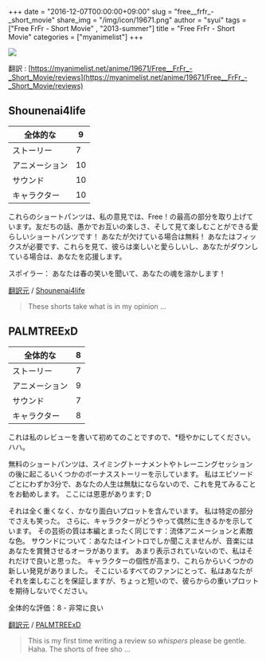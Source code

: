 +++
date = "2016-12-07T00:00:00+09:00"
slug = "free__frfr_-_short_movie"
share_img = "/img/icon/19671.png"
author = "syui"
tags = ["Free FrFr - Short Movie" , "2013-summer"]
title = "Free FrFr - Short Movie"
categories = ["myanimelist"]
+++

![](https://myanimelist.cdn-dena.com/images/anime/3/55083.jpg)


<!--more-->

翻訳 : [https://myanimelist.net/anime/19671/Free__FrFr_-_Short_Movie/reviews](https://myanimelist.net/anime/19671/Free__FrFr_-_Short_Movie/reviews)


## Shounenai4life



全体的な|  9
--- | ---
ストーリー|  7
アニメーション|  10
サウンド|  10
キャラクター|  10

これらのショートパンツは、私の意見では、Free！の最高の部分を取り上げています。友だちの話、愚かでお互いの楽しさ、そして見て楽しむことができる愛らしいショートパンツです！ あなたが欠けている場合は無料！ あなたはフィックスが必要です、これらを見て、彼らは楽しいと愛らしいし、あなたがダウンしている場合は、あなたを応援します。

スポイラー：
あなたは春の笑いを聞いて、あなたの魂を溶かします！

[翻訳元](https://myanimelist.net/reviews.php?id=197040) / [Shounenai4life](https://myanimelist.net/profile/Shounenai4life/reviews)


> These shorts take what is in my opinion ...

## PALMTREExD



全体的な|  8
--- | ---
ストーリー|  7
アニメーション|  9
サウンド|  7
キャラクター|  8

これは私のレビューを書いて初めてのことですので、*穏やかにしてください。 ハハ。

無料のショートパンツは、スイミングトーナメントやトレーニングセッションの後に起こるいくつかのボーナスストーリーを示しています。 私はエピソードごとにわずか3分で、あなたの人生は無駄にならないので、これを見てみることをお勧めします。 ここには恩恵があります; D

それは全く重くなく、かなり面白いプロットを含んでいます。 私は特定の部分でさえも笑った。 さらに、キャラクターがどうやって偶然に生きるかを示しています。 その芸術の質は本編とまったく同じです：流体アニメーションと素敵な色。 サウンドについて：あなたはイントロでしか聞こえませんが、音楽にはあなたを賞賛させるオーラがあります。 あまり表示されていないので、私はそれだけで良いと思った。 キャラクターの個性が高まり、これらからいくつかの新しい発見がありました。 そこにいるすべてのファンにとって、私はあなたがそれを楽しむことを保証しますが、ちょっと短いので、彼らからの重いプロットを期待しないでください。

全体的な評価：8  - 非常に良い

[翻訳元](https://myanimelist.net/reviews.php?id=138627) / [PALMTREExD](https://myanimelist.net/profile/PALMTREExD/reviews)


> This is my first time writing a review so *whispers* please be gentle. Haha.    The shorts of free sho ...
